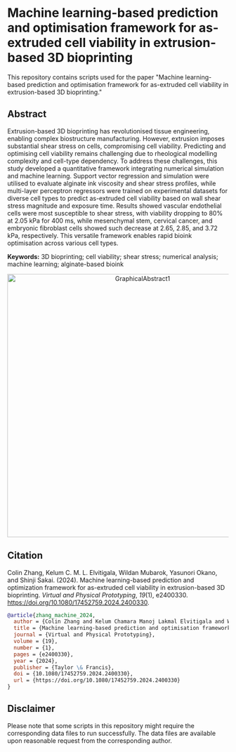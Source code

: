 # Machine learning-based prediction and optimisation framework for as-extruded cell viability in extrusion-based 3D bioprinting

This repository contains scripts used for the paper "Machine learning-based prediction and optimisation framework for as-extruded cell viability in extrusion-based 3D bioprinting."

## Abstract
Extrusion-based 3D bioprinting has revolutionised tissue engineering, enabling complex biostructure manufacturing. However, extrusion imposes substantial shear stress on cells, compromising cell viability. Predicting and optimising cell viability remains challenging due to rheological modelling complexity and cell-type dependency. To address these challenges, this study developed a quantitative framework integrating numerical simulation and machine learning. Support vector regression and simulation were utilised to evaluate alginate ink viscosity and shear stress profiles, while multi-layer perceptron regressors were trained on experimental datasets for diverse cell types to predict as-extruded cell viability based on wall shear stress magnitude and exposure time. Results showed vascular endothelial cells were most susceptible to shear stress, with viability dropping to 80% at 2.05 kPa for 400 ms, while mesenchymal stem, cervical cancer, and embryonic fibroblast cells showed such decrease at 2.65, 2.85, and 3.72 kPa, respectively. This versatile framework enables rapid bioink optimisation across various cell types.

**Keywords:** 3D bioprinting; cell viability; shear stress; numerical analysis; machine learning; alginate-based bioink

<p align="center">
  <a href="https://doi.org/10.1080/17452759.2024.2400330">
    <img width="600" alt="GraphicalAbstract1" src="https://github.com/user-attachments/assets/c750fb16-46e7-4ac1-92c1-3b0f4d8f252f">
  </a>
</p>

## Citation
Colin Zhang, Kelum C. M. L. Elvitigala, Wildan Mubarok, Yasunori Okano, and Shinji Sakai.
(2024). Machine learning-based prediction and optimization framework for as-extruded cell viability in extrusion-based 3D bioprinting. <i>Virtual and Physical Prototyping</i>, <i>19</i>(1), e2400330. <a href="https://doi.org/10.1080/17452759.2024.2400330">https://doi.org/10.1080/17452759.2024.2400330</a>.

```bibtex
@article{zhang_machine_2024,
  author = {Colin Zhang and Kelum Chamara Manoj Lakmal Elvitigala and Wildan Mubarok and Yasunori Okano and Shinji Sakai},
  title = {Machine learning-based prediction and optimisation framework for as-extruded cell viability in extrusion-based 3D bioprinting},
  journal = {Virtual and Physical Prototyping},
  volume = {19},
  number = {1},
  pages = {e2400330},
  year = {2024},
  publisher = {Taylor \& Francis},
  doi = {10.1080/17452759.2024.2400330},
  url = {https://doi.org/10.1080/17452759.2024.2400330}
}
```

## Disclaimer
Please note that some scripts in this repository might require the corresponding data files to run successfully. The data files are available upon reasonable request from the corresponding author.
